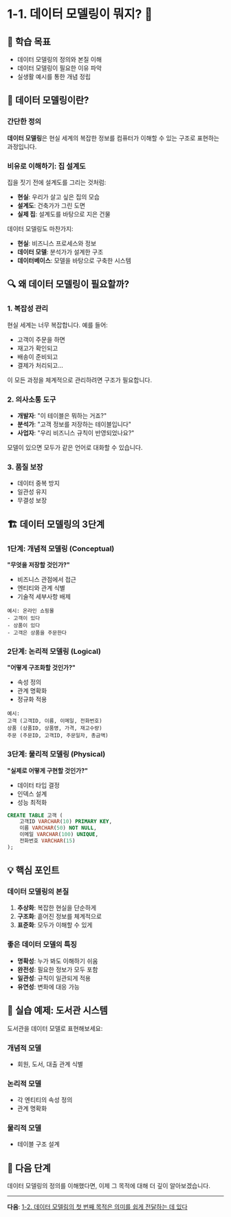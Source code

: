 # 1-1. 데이터 모델링이 뭐지? 🤔

## 📖 학습 목표
- 데이터 모델링의 정의와 본질 이해
- 데이터 모델링이 필요한 이유 파악
- 실생활 예시를 통한 개념 정립

## 🎯 데이터 모델링이란?

### 간단한 정의
**데이터 모델링**은 현실 세계의 복잡한 정보를 컴퓨터가 이해할 수 있는 구조로 표현하는 과정입니다.

### 비유로 이해하기: 집 설계도

집을 짓기 전에 설계도를 그리는 것처럼:
- **현실**: 우리가 살고 싶은 집의 모습
- **설계도**: 건축가가 그린 도면
- **실제 집**: 설계도를 바탕으로 지은 건물

데이터 모델링도 마찬가지:
- **현실**: 비즈니스 프로세스와 정보
- **데이터 모델**: 분석가가 설계한 구조
- **데이터베이스**: 모델을 바탕으로 구축한 시스템

## 🔍 왜 데이터 모델링이 필요할까?

### 1. 복잡성 관리
현실 세계는 너무 복잡합니다. 예를 들어:
- 고객이 주문을 하면
- 재고가 확인되고
- 배송이 준비되고
- 결제가 처리되고...

이 모든 과정을 체계적으로 관리하려면 구조가 필요합니다.

### 2. 의사소통 도구
- **개발자**: "이 테이블은 뭐하는 거죠?"
- **분석가**: "고객 정보를 저장하는 테이블입니다"
- **사업자**: "우리 비즈니스 규칙이 반영되었나요?"

모델이 있으면 모두가 같은 언어로 대화할 수 있습니다.

### 3. 품질 보장
- 데이터 중복 방지
- 일관성 유지
- 무결성 보장

## 🏗️ 데이터 모델링의 3단계

### 1단계: 개념적 모델링 (Conceptual)
**"무엇을 저장할 것인가?"**
- 비즈니스 관점에서 접근
- 엔티티와 관계 식별
- 기술적 세부사항 배제

```
예시: 온라인 쇼핑몰
- 고객이 있다
- 상품이 있다  
- 고객은 상품을 주문한다
```

### 2단계: 논리적 모델링 (Logical)
**"어떻게 구조화할 것인가?"**
- 속성 정의
- 관계 명확화
- 정규화 적용

```
예시:
고객 (고객ID, 이름, 이메일, 전화번호)
상품 (상품ID, 상품명, 가격, 재고수량)
주문 (주문ID, 고객ID, 주문일자, 총금액)
```

### 3단계: 물리적 모델링 (Physical)
**"실제로 어떻게 구현할 것인가?"**
- 데이터 타입 결정
- 인덱스 설계
- 성능 최적화

```sql
CREATE TABLE 고객 (
    고객ID VARCHAR(10) PRIMARY KEY,
    이름 VARCHAR(50) NOT NULL,
    이메일 VARCHAR(100) UNIQUE,
    전화번호 VARCHAR(15)
);
```

## 💡 핵심 포인트

### 데이터 모델링의 본질
1. **추상화**: 복잡한 현실을 단순하게
2. **구조화**: 흩어진 정보를 체계적으로
3. **표준화**: 모두가 이해할 수 있게

### 좋은 데이터 모델의 특징
- **명확성**: 누가 봐도 이해하기 쉬움
- **완전성**: 필요한 정보가 모두 포함
- **일관성**: 규칙이 일관되게 적용
- **유연성**: 변화에 대응 가능

## 🎪 실습 예제: 도서관 시스템

도서관을 데이터 모델로 표현해보세요:

### 개념적 모델
- 회원, 도서, 대출 관계 식별

### 논리적 모델
- 각 엔티티의 속성 정의
- 관계 명확화

### 물리적 모델
- 테이블 구조 설계

## 🔗 다음 단계

데이터 모델링의 정의를 이해했다면, 이제 그 목적에 대해 더 깊이 알아보겠습니다.

---

**다음**: [1-2. 데이터 모델링의 첫 번째 목적은 의미를 쉽게 전달하는 데 있다](./02-purpose-of-data-modeling.md)